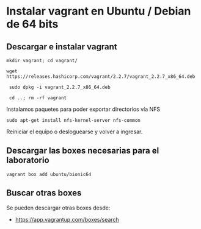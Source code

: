 # Instalar vagrant en Ubuntu / Debian de 64 bits

## Descargar e instalar vagrant

```
mkdir vagrant; cd vagrant/
```

```
wget https://releases.hashicorp.com/vagrant/2.2.7/vagrant_2.2.7_x86_64.deb
```

```
 sudo dpkg -i vagrant_2.2.7_x86_64.deb
```

```
 cd ..; rm -rf vagrant
```

Instalamos paquetes para poder exportar directorios vía NFS

```
sudo apt-get install nfs-kernel-server nfs-common 
```

Reiniciar el equipo o desloguearse y volver a ingresar.

## Descargar las boxes necesarias para el laboratorio

```
vagrant box add ubuntu/bionic64 
```

## Buscar otras boxes

Se pueden descargar otras boxes desde:

* https://app.vagrantup.com/boxes/search

